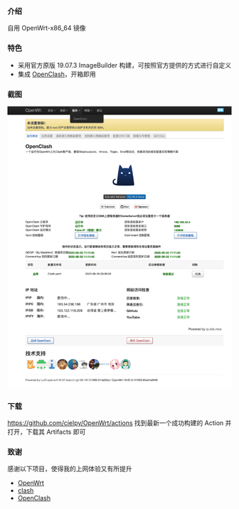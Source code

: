 ### 介绍

自用 OpenWrt-x86_64 镜像

### 特色

- 采用官方原版 19.07.3 ImageBuilder 构建，可按照官方提供的方式进行自定义
- 集成 [OpenClash](https://github.com/vernesong/OpenClash)，开箱即用

### 截图

![](./screenshots/ACA68A44-C0F0-42A0-B4EC-46FAB27F7455.png)

### 下载

https://github.com/cielpy/OpenWrt/actions 找到最新一个成功构建的 Action 并打开，下载其 Artifacts 即可
### 致谢

感谢以下项目，使得我的上网体验又有所提升

- [OpenWrt](https://openwrt.org/)
- [clash](https://github.com/Dreamacro/clash)
- [OpenClash](https://github.com/vernesong/OpenClash)